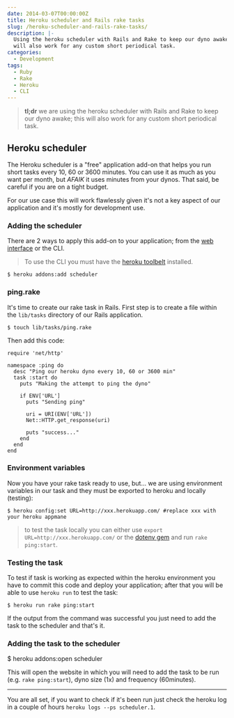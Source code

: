 ```yaml
---
date: 2014-03-07T00:00:00Z
title: Heroku scheduler and Rails rake tasks
slug: /heroku-scheduler-and-rails-rake-tasks/
description: |-
  Using the heroku scheduler with Rails and Rake to keep our dyno awake; this
  will also work for any custom short periodical task.
categories:
  - Development
tags:
  - Ruby
  - Rake
  - Heroku
  - CLI
---
```


> **tl;dr** we are using the heroku scheduler with Rails and Rake to keep our
> dyno awake; this will also work for any custom short periodical task.

## Heroku scheduler

The Heroku scheduler is a "free" application add-on that helps you run short
tasks every 10, 60 or 3600 minutes. You can use it as much as you want per
month, but *AFAIK* it uses minutes from your dynos. That said, be careful if you
are on a tight budget.

For our use case this will work flawlessly given it's not a key aspect of our
application and it's mostly for development use.

### Adding the scheduler

There are 2 ways to apply this add-on to your application; from the [web
interface](https://addons.heroku.com/scheduler)
or the CLI.

> To use the CLI you must have the [heroku
> toolbelt](https://toolbelt.heroku.com/) installed.

    $ heroku addons:add scheduler

### ping.rake

It's time to create our rake task in Rails. First step is to create a file
within the `lib/tasks` directory of our Rails application.

    $ touch lib/tasks/ping.rake

Then add this code:

    require 'net/http'

    namespace :ping do
      desc "Ping our heroku dyno every 10, 60 or 3600 min"
      task :start do
        puts "Making the attempt to ping the dyno"

        if ENV['URL']
          puts "Sending ping"

          uri = URI(ENV['URL'])
          Net::HTTP.get_response(uri)

          puts "success..."
        end
      end
    end

### Environment variables

Now you have your rake task ready to use, but... we are using environment
variables in our task and they must be exported to heroku and locally (testing):

    $ heroku config:set URL=http://xxx.herokuapp.com/ #replace xxx with your heroku appmane

> to test the task locally you can either use `export
> URL=http://xxx.herokuapp.com/` or the [dotenv
> gem](https://github.com/bkeepers/dotenv) and run `rake ping:start`.

### Testing the task

To test if task is working as expected within the heroku environment you have to
commit this code and deploy your application; after that you will be able to use
`heroku run` to test the task:

    $ heroku run rake ping:start

If the output from the command was successful you just need to add the task to
the scheduler and that's it.

### Adding the task to the scheduler

$ heroku addons:open scheduler

This will open the website in which you will need to add the task to be run
(e.g. `rake ping:start`), dyno size (1x) and frequency (60minutes).

---

You are all set, if you want to check if it's been run just check the heroku log
in a couple of hours `heroku logs --ps scheduler.1`.
